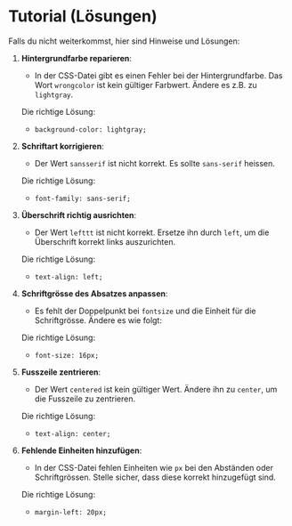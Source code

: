 # Tutorial (Lösungen)

Falls du nicht weiterkommst, hier sind Hinweise und Lösungen:

1. **Hintergrundfarbe reparieren**:
   - In der CSS-Datei gibt es einen Fehler bei der Hintergrundfarbe. Das Wort `wrongcolor` ist kein gültiger Farbwert. Ändere es z.B. zu `lightgray`.

   Die richtige Lösung:
   - `background-color: lightgray;`

2. **Schriftart korrigieren**:
   - Der Wert `sansserif` ist nicht korrekt. Es sollte `sans-serif` heissen.

   Die richtige Lösung:
   - `font-family: sans-serif;`

3. **Überschrift richtig ausrichten**:
   - Der Wert `lefttt` ist nicht korrekt. Ersetze ihn durch `left`, um die Überschrift korrekt links auszurichten.

   Die richtige Lösung:
   - `text-align: left;`

4. **Schriftgrösse des Absatzes anpassen**:
   - Es fehlt der Doppelpunkt bei `fontsize` und die Einheit für die Schriftgrösse. Ändere es wie folgt:

   Die richtige Lösung:
   - `font-size: 16px;`

5. **Fusszeile zentrieren**:
   - Der Wert `centered` ist kein gültiger Wert. Ändere ihn zu `center`, um die Fusszeile zu zentrieren.

   Die richtige Lösung:
   - `text-align: center;`

6. **Fehlende Einheiten hinzufügen**:
   - In der CSS-Datei fehlen Einheiten wie `px` bei den Abständen oder Schriftgrössen. Stelle sicher, dass diese korrekt hinzugefügt sind.

   Die richtige Lösung:
   - `margin-left: 20px;`
